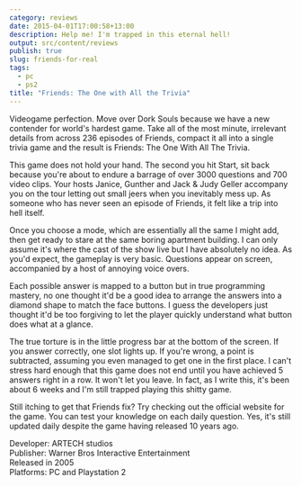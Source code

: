 ```yaml
---
category: reviews
date: 2015-04-01T17:00:58+13:00
description: Help me! I'm trapped in this eternal hell!
output: src/content/reviews
publish: true
slug: friends-for-real
tags:
  - pc
  - ps2
title: "Friends: The One with All the Trivia"
---
```

Videogame perfection. Move over Dork Souls because we have a new contender for world's hardest game. Take all of the most minute, irrelevant details from across 236 episodes of Friends, compact it all into a single trivia game and the result is Friends: The One With All The Trivia.

This game does not hold your hand. The second you hit Start, sit back because you're about to endure a barrage of over 3000 questions and 700 video clips. Your hosts Janice, Gunther and Jack & Judy Geller accompany you on the tour letting out small jeers when you inevitably mess up. As someone who has never seen an episode of Friends, it felt like a trip into hell itself.

Once you choose a mode, which are essentially all the same I might add, then get ready to stare at the same boring apartment building. I can only assume it's where the cast of the show live but I have absolutely no idea. As you'd expect, the gameplay is very basic. Questions appear on screen, accompanied by a host of annoying voice overs.

Each possible answer is mapped to a button but in true programming mastery, no one thought it'd be a good idea to arrange the answers into a diamond shape to match the face buttons. I guess the developers just thought it'd be too forgiving to let the player quickly understand what button does what at a glance.

The true torture is in the little progress bar at the bottom of the screen. If you answer correctly, one slot lights up. If you're wrong, a point is subtracted, assuming you even managed to get one in the first place. I can't stress hard enough that this game does not end until you have achieved 5 answers right in a row. It won't let you leave. In fact, as I write this, it's been about 6 weeks and I'm still trapped playing this shitty game.

Still itching to get that Friends fix? Try checking out the official website for the game. You can test your knowledge on each daily question. Yes, it's still updated daily despite the game having released 10 years ago.

Developer: ARTECH studios \
Publisher: Warner Bros Interactive Entertainment \
Released in 2005 \
Platforms: PC and Playstation 2
